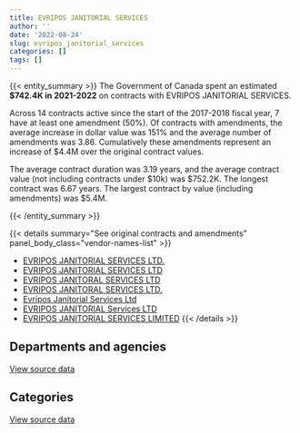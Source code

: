 ```yaml
---
title: EVRIPOS JANITORIAL SERVICES
author: ''
date: '2022-08-24'
slug: evripos_janitorial_services
categories: []
tags: []
---
```


<script src="/rmarkdown-libs/htmlwidgets/htmlwidgets.js"></script>
<link href="/rmarkdown-libs/datatables-css/datatables-crosstalk.css" rel="stylesheet" />
<script src="/rmarkdown-libs/datatables-binding/datatables.js"></script>
<script src="/rmarkdown-libs/jquery/jquery-3.6.0.min.js"></script>
<link href="/rmarkdown-libs/dt-core-bootstrap/css/dataTables.bootstrap.min.css" rel="stylesheet" />
<link href="/rmarkdown-libs/dt-core-bootstrap/css/dataTables.bootstrap.extra.css" rel="stylesheet" />
<script src="/rmarkdown-libs/dt-core-bootstrap/js/jquery.dataTables.min.js"></script>
<script src="/rmarkdown-libs/dt-core-bootstrap/js/dataTables.bootstrap.min.js"></script>
<link href="/rmarkdown-libs/crosstalk/css/crosstalk.min.css" rel="stylesheet" />
<script src="/rmarkdown-libs/crosstalk/js/crosstalk.min.js"></script>
<script src="/rmarkdown-libs/htmlwidgets/htmlwidgets.js"></script>
<link href="/rmarkdown-libs/datatables-css/datatables-crosstalk.css" rel="stylesheet" />
<script src="/rmarkdown-libs/datatables-binding/datatables.js"></script>
<script src="/rmarkdown-libs/jquery/jquery-3.6.0.min.js"></script>
<link href="/rmarkdown-libs/dt-core-bootstrap/css/dataTables.bootstrap.min.css" rel="stylesheet" />
<link href="/rmarkdown-libs/dt-core-bootstrap/css/dataTables.bootstrap.extra.css" rel="stylesheet" />
<script src="/rmarkdown-libs/dt-core-bootstrap/js/jquery.dataTables.min.js"></script>
<script src="/rmarkdown-libs/dt-core-bootstrap/js/dataTables.bootstrap.min.js"></script>
<link href="/rmarkdown-libs/crosstalk/css/crosstalk.min.css" rel="stylesheet" />
<script src="/rmarkdown-libs/crosstalk/js/crosstalk.min.js"></script>

{{< entity_summary >}}
The Government of Canada spent an estimated **\$742.4K in 2021-2022** on contracts with EVRIPOS JANITORIAL SERVICES.

Across 14 contracts active since the start of the 2017-2018 fiscal year, 7 have at least one amendment (50%). Of contracts with amendments, the average increase in dollar value was 151% and the average number of amendments was 3.86. Cumulatively these amendments represent an increase of \$4.4M over the original contract values.

The average contract duration was 3.19 years, and the average contract value (not including contracts under \$10k) was \$752.2K. The longest contract was 6.67 years. The largest contract by value (including amendments) was \$5.4M.

{{< /entity_summary >}}

{{< details summary="See original contracts and amendments" panel_body_class="vendor-names-list" >}}
- [EVRIPOS JANITORIAL SERVICES LTD.](https://search.open.canada.ca/en/ct/?sort=contract_value_f%20desc&page=1&search_text=%22EVRIPOS%20JANITORIAL%20SERVICES%20LTD.%22)
- [EVRIPOS JANITORIAL SERVICES LTD](https://search.open.canada.ca/en/ct/?sort=contract_value_f%20desc&page=1&search_text=%22EVRIPOS%20JANITORIAL%20SERVICES%20LTD%22)
- [EVRIPOS JANITORAL SERVICES LTD](https://search.open.canada.ca/en/ct/?sort=contract_value_f%20desc&page=1&search_text=%22EVRIPOS%20JANITORAL%20SERVICES%20LTD%22)
- [EVRIPOS JANITORAL SERVICES LTD.](https://search.open.canada.ca/en/ct/?sort=contract_value_f%20desc&page=1&search_text=%22EVRIPOS%20JANITORAL%20SERVICES%20LTD.%22)
- [Evripos Janitorial Services Ltd](https://search.open.canada.ca/en/ct/?sort=contract_value_f%20desc&page=1&search_text=%22Evripos%20Janitorial%20Services%20Ltd%22)
- [EVRIPOS JANITORIAL Services LTD](https://search.open.canada.ca/en/ct/?sort=contract_value_f%20desc&page=1&search_text=%22EVRIPOS%20JANITORIAL%20Services%20LTD%22)
- [EVRIPOS JANITORIAL SERVICES LIMITED](https://search.open.canada.ca/en/ct/?sort=contract_value_f%20desc&page=1&search_text=%22EVRIPOS%20JANITORIAL%20SERVICES%20LIMITED%22)
{{< /details >}}

## Departments and agencies

<div id="htmlwidget-1" style="width:100%;height:auto;" class="datatables html-widget"></div>
<script type="application/json" data-for="htmlwidget-1">{"x":{"style":"bootstrap","filter":"none","vertical":false,"data":[["<a href=\"/departments/aafc-aac/\">Agriculture and Agri-Food Canada<\/a>","<a href=\"/departments/cbsa-asfc/\">Canada Border Services Agency<\/a>","<a href=\"/departments/cfia-acia/\">Canadian Food Inspection Agency<\/a>","<a href=\"/departments/dnd-mdn/\">National Defence<\/a>","<a href=\"/departments/pwgsc-tpsgc/\">Public Services and Procurement Canada<\/a>"],[null,null,222767.47,973387.37,219245.72],[null,null,223377.79,976054.19,219846.39],[null,null,222767.47,973387.37,219245.72],[148373.78,9126.62,222767.47,120006.66,242167.56]],"container":"<table class=\"table table-striped table-hover row-border order-column display\">\n  <thead>\n    <tr>\n      <th>Department<\/th>\n      <th>2018-2019<\/th>\n      <th>2019-2020<\/th>\n      <th>2020-2021<\/th>\n      <th>2021-2022<\/th>\n    <\/tr>\n  <\/thead>\n<\/table>","options":{"order":[[4,"desc"]],"pageLength":10,"autoWidth":true,"columnDefs":[{"targets":1,"render":"function(data, type, row, meta) {\n    return type !== 'display' ? data : DTWidget.formatCurrency(data, \"$\", 2, 3, \",\", \".\", true, null);\n  }"},{"targets":2,"render":"function(data, type, row, meta) {\n    return type !== 'display' ? data : DTWidget.formatCurrency(data, \"$\", 2, 3, \",\", \".\", true, null);\n  }"},{"targets":3,"render":"function(data, type, row, meta) {\n    return type !== 'display' ? data : DTWidget.formatCurrency(data, \"$\", 2, 3, \",\", \".\", true, null);\n  }"},{"targets":4,"render":"function(data, type, row, meta) {\n    return type !== 'display' ? data : DTWidget.formatCurrency(data, \"$\", 2, 3, \",\", \".\", true, null);\n  }"},{"width":"16%","targets":[1,2,3,4]},{"className":"dt-right","targets":[1,2,3,4]}],"orderClasses":false}},"evals":["options.columnDefs.0.render","options.columnDefs.1.render","options.columnDefs.2.render","options.columnDefs.3.render"],"jsHooks":[]}</script>
<p class="text-right">
<a href="https://github.com/GoC-Spending/contracts-data/tree/main/data/out/vendors/evripos_janitorial_services/summary_by_fiscal_year_by_department.csv" class="source-data-link btn btn-link">View source data</a>
</p>

## Categories

<div id="htmlwidget-2" style="width:100%;height:auto;" class="datatables html-widget"></div>
<script type="application/json" data-for="htmlwidget-2">{"x":{"style":"bootstrap","filter":"none","vertical":false,"data":[["<a href=\"/categories/1_facilities_and_construction/\">Facilities and construction<\/a>","<a href=\"/categories/3_information_technology/\">Information technology<\/a>"],[1415400.56,null],[1419278.37,null],[1415400.56,null],[733315.48,9126.62]],"container":"<table class=\"table table-striped table-hover row-border order-column display\">\n  <thead>\n    <tr>\n      <th>Category<\/th>\n      <th>2018-2019<\/th>\n      <th>2019-2020<\/th>\n      <th>2020-2021<\/th>\n      <th>2021-2022<\/th>\n    <\/tr>\n  <\/thead>\n<\/table>","options":{"order":[[4,"desc"]],"dom":"t","pageLength":30,"autoWidth":true,"columnDefs":[{"targets":1,"render":"function(data, type, row, meta) {\n    return type !== 'display' ? data : DTWidget.formatCurrency(data, \"$\", 2, 3, \",\", \".\", true, null);\n  }"},{"targets":2,"render":"function(data, type, row, meta) {\n    return type !== 'display' ? data : DTWidget.formatCurrency(data, \"$\", 2, 3, \",\", \".\", true, null);\n  }"},{"targets":3,"render":"function(data, type, row, meta) {\n    return type !== 'display' ? data : DTWidget.formatCurrency(data, \"$\", 2, 3, \",\", \".\", true, null);\n  }"},{"targets":4,"render":"function(data, type, row, meta) {\n    return type !== 'display' ? data : DTWidget.formatCurrency(data, \"$\", 2, 3, \",\", \".\", true, null);\n  }"},{"width":"16%","targets":[1,2,3,4]},{"className":"dt-right","targets":[1,2,3,4]}],"orderClasses":false,"lengthMenu":[10,25,30,50,100]}},"evals":["options.columnDefs.0.render","options.columnDefs.1.render","options.columnDefs.2.render","options.columnDefs.3.render"],"jsHooks":[]}</script>
<p class="text-right">
<a href="https://github.com/GoC-Spending/contracts-data/tree/main/data/out/vendors/evripos_janitorial_services/summary_by_fiscal_year_by_category.csv" class="source-data-link btn btn-link">View source data</a>
</p>
